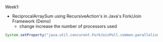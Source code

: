 
Week1:
- ReciprocalArraySum using RecursiveAction's in Java's Fork/Join Framework (Demo)
	- change increase the number of processors used 

```java
System.setProperty("java.util.concurent.ForkJoinPoll.common.parallelism");
```

